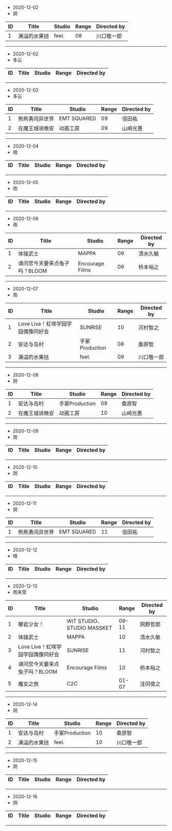 - 2020-12-02
- 阴

ID|Title|Studio|Range|Directed by
---|---|---|---|---
1|满溢的水果挞|feel.|08|川口敬一郎

> 
---
- 2020-12-02
- 多云

ID|Title|Studio|Range|Directed by
---|---|---|---|---

> 
---
- 2020-12-03
- 多云

ID|Title|Studio|Range|Directed by
---|---|---|---|---
1|熊熊勇闯异世界|EMT SQUARED|09|信田祐
2|在魔王城说晚安|动画工房|09|山崎光惠

> 
---
- 2020-12-04
- 晴

ID|Title|Studio|Range|Directed by
---|---|---|---|---

> 
---
- 2020-12-05
- 雨

ID|Title|Studio|Range|Directed by
---|---|---|---|---

> 
---
- 2020-12-06
- 雨

ID|Title|Studio|Range|Directed by
---|---|---|---|---
1|体操武士|MAPPA|09|清水久敏
2|请问您今天要来点兔子吗？BLOOM|Encourage Films|09|桥本裕之

> 
---
- 2020-12-07
- 雨

ID|Title|Studio|Range|Directed by
---|---|---|---|---
1|Love Live！虹咲学园学园偶像同好会|SUNRISE|10|河村智之
2|安达与岛村|手冢Production|08|桑原智
3|满溢的水果挞|feel.|09|川口敬一郎

> 
---
- 2020-12-08
- 阴

ID|Title|Studio|Range|Directed by
---|---|---|---|---
1|安达与岛村|手冢Production|09|桑原智
2|在魔王城说晚安|动画工房|10|山崎光惠

> 
---
- 2020-12-09
- 雨

ID|Title|Studio|Range|Directed by
---|---|---|---|---


> 
---
- 2020-12-10
- 阴

ID|Title|Studio|Range|Directed by
---|---|---|---|---

> 
---
- 2020-12-11
- 阴

ID|Title|Studio|Range|Directed by
---|---|---|---|---
1|熊熊勇闯异世界|EMT SQUARED|11|信田祐

> 
---
- 2020-12-12
- 晴

ID|Title|Studio|Range|Directed by
---|---|---|---|---

> 
---
- 2020-12-13
- 雨夹雪

ID|Title|Studio|Range|Directed by
---|---|---|---|---
1|攀岩少女！|WIT STUDIO、STUDIO MASSKET|09-11|网野哲郎
2|体操武士|MAPPA|10|清水久敏
3|Love Live！虹咲学园学园偶像同好会|SUNRISE|11|河村智之
4|请问您今天要来点兔子吗？BLOOM|Encourage Films|10|桥本裕之
5|魔女之旅|C2C|01-07|洼冈俊之

> 
---
- 2020-12-14
- 阴

ID|Title|Studio|Range|Directed by
---|---|---|---|---
1|安达与岛村|手冢Production|10|桑原智
2|满溢的水果挞|feel.|10|川口敬一郎

> 
---
- 2020-12-15
- 阴

ID|Title|Studio|Range|Directed by
---|---|---|---|---

> 
---
- 2020-12-16
- 阴

ID|Title|Studio|Range|Directed by
---|---|---|---|---

> 
---
